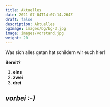 ```yaml
---
title: Aktuelles
date: 2021-07-04T14:07:14.264Z
draft: false
description: Aktuelles
bgImage: images/bg/bg-3.jpg
image: images/vorstand.jpg
weight: 20
---
```

Was sich alles getan hat schildern wir euch hier!

**Bereit?**

1. **eins**
2. **zwei**
3. **drei**

## ***vorbei :-)***